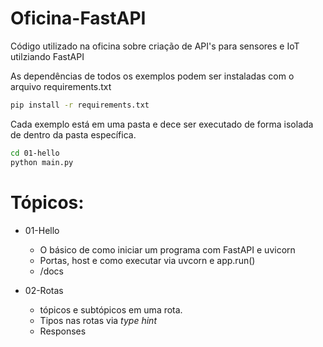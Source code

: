 # Oficina-FastAPI

Código utilizado na oficina sobre criação de API's para sensores e IoT utilziando FastAPI

As dependências de todos os exemplos podem ser instaladas com o arquivo requirements.txt

```bash
pip install -r requirements.txt
```

Cada exemplo está em uma pasta e dece ser executado de forma isolada de dentro da pasta específica.

```bash
cd 01-hello
python main.py
```

# Tópicos:

* 01-Hello
    * O básico de como iniciar um programa com FastAPI e uvicorn
    * Portas, host e como executar via uvcorn e app.run()
    * /docs

* 02-Rotas
    * tópicos e subtópicos em uma rota.
    * Tipos nas rotas via *type hint*
    * Responses